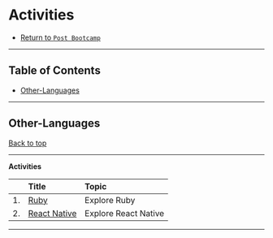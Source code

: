 # Activities

* [Return to `Post Bootcamp`](../../README.md)

<hr>

## Table of Contents

* [Other-Languages](#Other-Languages)

<hr>

## Other-Languages

[Back to top](#Table-of-Contents)

<hr>

**Activities**

|&nbsp;| Title | Topic |
|:--|:--|:--|
| 1.| [Ruby](./01-Ruby) | Explore Ruby |
| 2.| [React Native](./02-react-native) | Explore React Native |

<hr>
